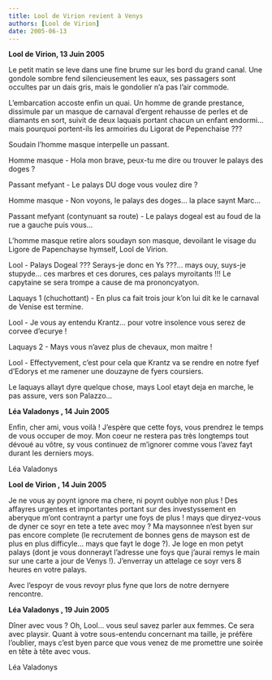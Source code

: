 ```yaml
---
title: Lool de Virion revient à Venys
authors: [Lool de Virion]
date: 2005-06-13
---
```


**Lool de Virion, 13 Juin 2005**

 Le petit matin se leve dans une fine brume sur les bord du grand canal. Une gondole sombre fend silencieusement les eaux, ses passagers sont occultes par un dais gris, mais le gondolier n’a pas l’air commode.

L’embarcation accoste enfin un quai. Un homme de grande prestance, dissimule par un masque de carnaval d’ergent rehausse de perles et de diamants en sort, suivit de deux laquais portant chacun un enfant endormi... mais pourquoi portent-ils les armoiries du Ligorat de Pepenchaise ???

Soudain l’homme masque interpelle un passant.

Homme masque - Hola mon brave, peux-tu me dire ou trouver le palays des doges ?

Passant mefyant - Le palays DU doge vous voulez dire ?

Homme masque - Non voyons, le palays des doges... la place saynt Marc...

Passant mefyant (contynuant sa route) - Le palays dogeal est au foud de la rue a gauche puis vous...

L’homme masque retire alors soudayn son masque, devoilant le visage du Ligore de Papenchayse hymself, Lool de Virion.

Lool - Palays Dogeal ??? Serays-je donc en Ys ???... mays ouy, suys-je stupyde... ces marbres et ces dorures, ces palays myroitants !!! Le capytaine se sera trompe a cause de ma prononcyatyon.

Laquays 1 (chuchottant) - En plus ca fait trois jour k’on lui dit ke le carnaval de Venise est termine.

Lool - Je vous ay entendu Krantz... pour votre insolence vous serez de corvee d’ecurye !

Laquays 2 - Mays vous n’avez plus de chevaux, mon maitre !

Lool - Effectyvement, c’est pour cela que Krantz va se rendre en notre fyef d’Edorys et me ramener une douzayne de fyers coursiers.

Le laquays allayt dyre quelque chose, mays Lool etayt deja en marche, le pas assure, vers son Palazzo...

**Léa Valadonys , 14 Juin 2005**

Enfin, cher ami, vous voilà ! J’espère que cette foys, vous prendrez le temps de vous occuper de moy. Mon coeur ne restera pas très longtemps tout dévoué au vôtre, sy vous continuez de m’ignorer comme vous l’avez fayt durant les derniers moys.

Léa Valadonys

**Lool de Virion , 14 Juin 2005**

Je ne vous ay poynt ignore ma chere, ni poynt oublye non plus ! Des affayres urgentes et importantes portant sur des investyssement en aberyque m’ont contraynt a partyr une foys de plus ! mays que diryez-vous de dyner ce soyr en tete a tete avec moy ? Ma maysonnee n’est byen sur pas encore complete (le recrutement de bonnes gens de mayson est de plus en plus difficyle... mays que fayt le doge ?). Je loge en mon petyt palays (dont je vous donnerayt l’adresse une foys que j’aurai remys le main sur une carte a jour de Venys !). J’enverray un attelage ce soyr vers 8 heures en votre palays.

Avec l’espoyr de vous revoyr plus fyne que lors de notre dernyere rencontre.

**Léa Valadonys , 19 Juin 2005**

 Dîner avec vous ? Oh, Lool... vous seul savez parler aux femmes. Ce sera avec playsir. Quant à votre sous-entendu concernant ma taille, je préfère l’oublier, mays c’est byen parce que vous venez de me promettre une soirée en tête à tête avec vous.

Léa Valadonys